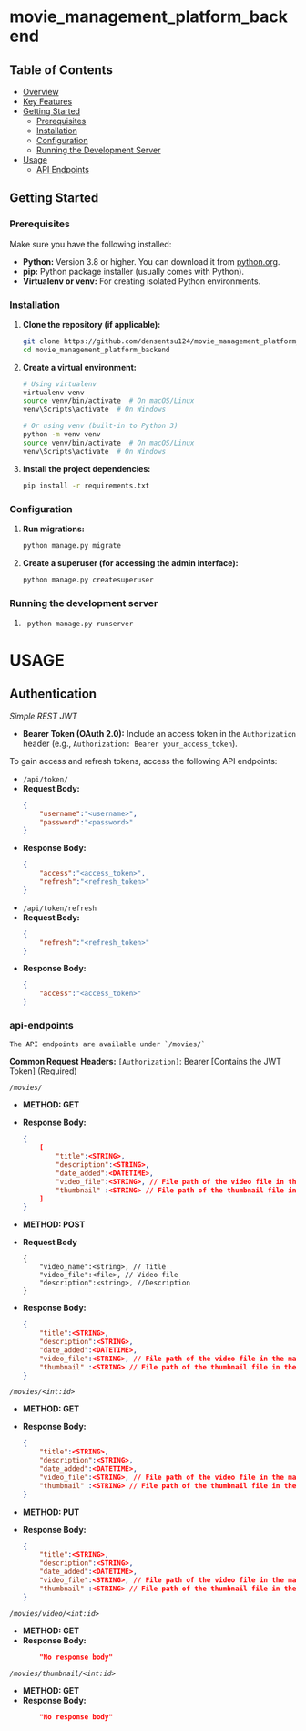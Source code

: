 # movie_management_platform_backend

## Table of Contents

* [Overview](#overview)
* [Key Features](#key-features)
* [Getting Started](#getting-started)
    * [Prerequisites](#prerequisites)
    * [Installation](#installation)
    * [Configuration](#configuration)
    * [Running the Development Server](#running-the-development-server)
* [Usage](#usage)
    * [API Endpoints](#api-endpoints)

## Getting Started

### Prerequisites

Make sure you have the following installed:

* **Python:** Version 3.8 or higher. You can download it from [python.org](https://www.python.org/downloads/).
* **pip:** Python package installer (usually comes with Python).
* **Virtualenv or venv:** For creating isolated Python environments.

### Installation

1.  **Clone the repository (if applicable):**

    ```bash
    git clone https://github.com/densentsu124/movie_management_platform_backend.git
    cd movie_management_platform_backend
    ```

2.  **Create a virtual environment:**

    ```bash
    # Using virtualenv
    virtualenv venv
    source venv/bin/activate  # On macOS/Linux
    venv\Scripts\activate  # On Windows

    # Or using venv (built-in to Python 3)
    python -m venv venv
    source venv/bin/activate  # On macOS/Linux
    venv\Scripts\activate  # On Windows
    ```

3.  **Install the project dependencies:**

    ```bash
    pip install -r requirements.txt
    ```

### Configuration

1.  **Run migrations:**

    ```bash
    python manage.py migrate
    ```

2.  **Create a superuser (for accessing the admin interface):**

    ```bash
    python manage.py createsuperuser
    ```


### Running the development server

1. ```bash
    python manage.py runserver
    ```

# USAGE

## Authentication

*Simple REST JWT*

* **Bearer Token (OAuth 2.0):** Include an access token in the `Authorization` header (e.g., `Authorization: Bearer your_access_token`).

To gain access and refresh tokens, access the following API endpoints:

* `/api/token/`
* **Request Body:**
    ```json
    {
        "username":"<username>",
        "password":"<password>"
    }
    ```
* **Response Body:**
    ```json
    {
        "access":"<access_token>",
        "refresh":"<refresh_token>"
    }
    ```
* `/api/token/refresh`
* **Request Body:**
    ```json
    {
        "refresh":"<refresh_token>"
    }
    ```
* **Response Body:**
    ```json
    {
        "access":"<access_token>"
    }
    ```

### api-endpoints

    The API endpoints are available under `/movies/`

**Common Request Headers:**
    `[Authorization]`: Bearer [Contains the JWT Token] (Required)

*`/movies/`*
* **METHOD: GET**
* **Response Body:**
    ```json
    {
        [
            "title":<STRING>,
            "description":<STRING>,
            "date_added":<DATETIME>,
            "video_file":<STRING>, // File path of the video file in the machine
            "thumbnail" :<STRING> // File path of the thumbnail file in the machine
        ]
    }
    ```

* **METHOD: POST**
* **Request Body**
    ``` form-data
    {
        "video_name":<string>, // Title
        "video_file":<file>, // Video file
        "description":<string>, //Description
    }
    ```
* **Response Body:**
    ```json
    {
        "title":<STRING>,
        "description":<STRING>,
        "date_added":<DATETIME>,
        "video_file":<STRING>, // File path of the video file in the machine
        "thumbnail" :<STRING> // File path of the thumbnail file in the machine
    }
    ```


*`/movies/<int:id>`*
* **METHOD: GET**
* **Response Body:**
    ```json
    {
        "title":<STRING>,
        "description":<STRING>,
        "date_added":<DATETIME>,
        "video_file":<STRING>, // File path of the video file in the machine
        "thumbnail" :<STRING> // File path of the thumbnail file in the machine
    }
    ```

* **METHOD: PUT**
* **Response Body:**
    ```json
    {
        "title":<STRING>,
        "description":<STRING>,
        "date_added":<DATETIME>,
        "video_file":<STRING>, // File path of the video file in the machine
        "thumbnail" :<STRING> // File path of the thumbnail file in the machine
    }
    ```

*`/movies/video/<int:id>`*
* **METHOD: GET**
* **Response Body:**
    ```json
        "No response body"
    ```

*`/movies/thumbnail/<int:id>`*
* **METHOD: GET**
* **Response Body:**
    ```json
        "No response body"
    ```
